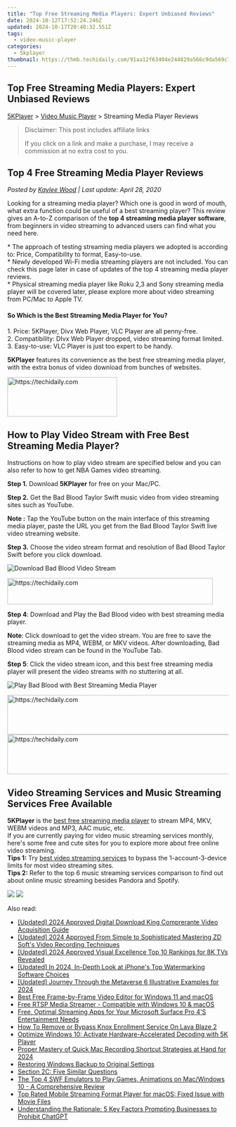 ```yaml
---
title: "Top Free Streaming Media Players: Expert Unbiased Reviews"
date: 2024-10-12T17:52:24.246Z
updated: 2024-10-17T20:40:32.551Z
tags:
  - video-music-player
categories:
  - 5kplayer
thumbnail: https://thmb.techidaily.com/91aa12f63404e244829a566c9da569c7d4c3ec60cf75cf3cc9677e68e8f64011.jpg
---
```


## Top Free Streaming Media Players: Expert Unbiased Reviews

[5KPlayer](https://tools.techidaily.com/5kplayer/products/) \> [Video Music Player](https://tools.techidaily.com/5kplayer/video-music-player/) \> Streaming Media Player Reviews

>  Disclaimer: This post includes affiliate links
>
>  If you click on a link and make a purchase, I may receive a commission at no extra cost to you.
>

## Top 4 Free Streaming Media Player Reviews

 _Posted by [Kaylee Wood](https://www.quora.com/profile/Amanda-Hu-21) | Last update: April 28, 2020_

Looking for a streaming media player? Which one is good in word of mouth, what extra function could be useful of a best streaming player? This review gives an A-to-Z comparison of the **top 4 streaming media player software**, from beginners in video streaming to advanced users can find what you need here.

\* The approach of testing streaming media players we adopted is according to: Price, Compatibility to format, Easy-to-use.  
 \* Newly developed Wi-Fi media streaming players are not included. You can check this page later in case of updates of the top 4 streaming media player reviews.  
 \* Physical streaming media player like Roku 2,3 and Sony streaming media player will be covered later, please explore more about video streaming from PC/Mac to Apple TV.

#### **So Which is the Best Streaming Media Player for You?**

1\. Price: 5KPlayer, Divx Web Player, VLC Player are all penny-free.  
 2\. Compatibility: DIvx Web Player dropped, video streaming format limited.  
 3\. Easy-to-use: VLC Player is just too expert to be handy.

**5KPlayer** features its convenience as the best free streaming media player, with the extra bonus of video download from bunches of websites.

<!-- affiliate ads begin -->
<a href="https://bluettius.sjv.io/c/5597632/2139112/17108" target="_top" id="2139112">
  <img src="//a.impactradius-go.com/display-ad/17108-2139112" border="0" alt="https://techidaily.com" width="250" height="90"/>
</a>
<img height="0" width="0" src="https://bluettius.sjv.io/i/5597632/2139112/17108" style="position:absolute;visibility:hidden;" border="0" />
<!-- affiliate ads end -->

## How to Play Video Stream with Free Best Streaming Media Player?

Instructions on how to play video stream are specified below and you can also refer to how to get NBA Games video streaming.

**Step 1.** Download **5KPlayer** for free on your Mac/PC.

**Step 2.** Get the Bad Blood Taylor Swift music video from video streaming sites such as YouTube.

**Note :** Tap the YouTube button on the main interface of this streaming media player, paste the URL you get from the Bad Blood Taylor Swift live video streaming website.

**Step 3.** Choose the video stream format and resolution of Bad Blood Taylor Swift before you click download.

![Download Bad Blood Video Stream](https://www.5kplayer.com/video-music-player/img/5k-badblood-ts-free-download-yxt-051901.jpg) 

<!-- affiliate ads begin -->
<a href="https://aligracehair.sjv.io/c/5597632/2135374/19272" target="_top" id="2135374">
  <img src="//a.impactradius-go.com/display-ad/19272-2135374" border="0" alt="https://techidaily.com" width="468" height="60"/>
</a>
<img height="0" width="0" src="https://aligracehair.sjv.io/i/5597632/2135374/19272" style="position:absolute;visibility:hidden;" border="0" />
<!-- affiliate ads end -->

**Step 4**: Download and Play the Bad Blood video with best streaming media player.

**Note**: Click download to get the video stream. You are free to save the streaming media as MP4, WEBM, or MKV videos. After downloading, Bad Blood video stream can be found in the YouTube Tab.

**Step 5**: Click the video stream icon, and this best free streaming media player will present the video streams with no stuttering at all.

![Play Bad Blood with Best Streaming Media Player](https://www.5kplayer.com/video-music-player/img/5k-badblood-ts-free-download-yxt-051902.jpg) 

<!-- affiliate ads begin -->
<a href="https://appsumo.8odi.net/c/5597632/2087408/7443" target="_top" id="2087408">
  <img src="//a.impactradius-go.com/display-ad/7443-2087408" border="0" alt="https://techidaily.com" width="728" height="90"/>
</a>
<img height="0" width="0" src="https://appsumo.8odi.net/i/5597632/2087408/7443" style="position:absolute;visibility:hidden;" border="0" />
<!-- affiliate ads end -->

<!-- affiliate ads begin -->
<a href="https://appsumo.8odi.net/c/5597632/2144275/7443" target="_top" id="2144275">
  <img src="//a.impactradius-go.com/display-ad/7443-2144275" border="0" alt="https://techidaily.com" width="728" height="90"/>
</a>
<img height="0" width="0" src="https://appsumo.8odi.net/i/5597632/2144275/7443" style="position:absolute;visibility:hidden;" border="0" />
<!-- affiliate ads end -->

## Video Streaming Services and Music Streaming Services Free Available

**5KPlayer** is the [best free streaming media player](https://tools.techidaily.com/5kplayer/video-music-player/) to stream MP4, MKV, WEBM videos and MP3, AAC music, etc.  
 If you are currently paying for video music streaming services monthly, here's some free and cute sites for you to explore more about free online video streaming.  
 **Tips 1:** Try [best video streaming services](https://tools.techidaily.com/5kplayer/airplay/) to bypass the 1-account-3-device limits for most video streaming sites.  
**Tips 2:** Refer to the top 6 music streaming services comparison to find out about online music streaming besides Pandora and Spotify.

[![](https://www.5kplayer.com/video-music-player/../button/freedownbackwin.png)](https://tools.techidaily.com/5kplayer/products/) [![](https://www.5kplayer.com/video-music-player/../button/freedownbackmac.png)](https://tools.techidaily.com/5kplayer/products/)

<ins class="adsbygoogle"
     style="display:block"
     data-ad-format="autorelaxed"
     data-ad-client="ca-pub-7571918770474297"
     data-ad-slot="1223367746"></ins>

<ins class="adsbygoogle"
     style="display:block"
     data-ad-client="ca-pub-7571918770474297"
     data-ad-slot="8358498916"
     data-ad-format="auto"
     data-full-width-responsive="true"></ins>

<span class="atpl-alsoreadstyle">Also read:</span>
<div><ul>
<li><a href="https://facebook-record-videos.techidaily.com/updated-2024-approved-digital-download-king-comprerante-video-acquisition-guide/"><u>[Updated] 2024 Approved Digital Download King Comprerante Video Acquisition Guide</u></a></li>
<li><a href="https://screen-capture.techidaily.com/updated-2024-approved-from-simple-to-sophisticated-mastering-zd-softs-video-recording-techniques/"><u>[Updated] 2024 Approved From Simple to Sophisticated Mastering ZD Soft's Video Recording Techniques</u></a></li>
<li><a href="https://article-files.techidaily.com/updated-2024-approved-visual-excellence-top-10-rankings-for-8k-tvs-revealed/"><u>[Updated] 2024 Approved Visual Excellence Top 10 Rankings for 8K TVs Revealed</u></a></li>
<li><a href="https://fox-cloud.techidaily.com/updated-in-2024-in-depth-look-at-iphones-top-watermarking-software-choices/"><u>[Updated] In 2024, In-Depth Look at iPhone's Top Watermarking Software Choices</u></a></li>
<li><a href="https://fox-access.techidaily.com/updated-journey-through-the-metaverse-6-illustrative-examples-for-2024/"><u>[Updated] Journey Through the Metaverse 6 Illustrative Examples for 2024</u></a></li>
<li><a href="https://video-ai-editor.techidaily.com/best-free-frame-by-frame-video-editor-for-windows-11-and-macos/"><u>Best Free Frame-by-Frame Video Editor for Windows 11 and macOS</u></a></li>
<li><a href="https://video-ai-editor.techidaily.com/free-rtsp-media-streamer-compatible-with-windows-10-and-macos/"><u>Free RTSP Media Streamer - Compatible with Windows 10 & macOS</u></a></li>
<li><a href="https://video-ai-editor.techidaily.com/free-optimal-streaming-apps-for-your-microsoft-surface-pro-4s-entertainment-needs/"><u>Free, Optimal Streaming Apps for Your Microsoft Surface Pro 4'S Entertainment Needs</u></a></li>
<li><a href="https://android-unlock.techidaily.com/how-to-remove-or-bypass-knox-enrollment-service-on-lava-blaze-2-by-drfone-android/"><u>How To Remove or Bypass Knox Enrollment Service On Lava Blaze 2</u></a></li>
<li><a href="https://video-ai-editor.techidaily.com/optimize-windows-10-activate-hardware-accelerated-decoding-with-5k-player/"><u>Optimize Windows 10: Activate Hardware-Accelerated Decoding with 5K Player</u></a></li>
<li><a href="https://screen-sharing-recording.techidaily.com/proper-mastery-of-quick-mac-recording-shortcut-strategies-at-hand-for-2024/"><u>Proper Mastery of Quick Mac Recording Shortcut Strategies at Hand for 2024</u></a></li>
<li><a href="https://windows11.techidaily.com/restoring-windows-backup-to-original-settings/"><u>Restoring Windows Backup to Original Settings</u></a></li>
<li><a href="https://video-ai-editor.techidaily.com/section-2c-five-similar-questions/"><u>Section 2C: Five Similar Questions</u></a></li>
<li><a href="https://video-ai-editor.techidaily.com/the-top-4-swf-emulators-to-play-games-animations-on-macwindows-10-a-comprehensive-review/"><u>The Top 4 SWF Emulators to Play Games, Animations on Mac/Windows 10 - A Comprehensive Review</u></a></li>
<li><a href="https://video-ai-editor.techidaily.com/top-rated-mobile-streaming-format-player-for-macos-fixed-issue-with-movie-files/"><u>Top Rated Mobile Streaming Format Player for macOS: Fixed Issue with Movie Files</u></a></li>
<li><a href="https://tech-haven.techidaily.com/understanding-the-rationale-5-key-factors-prompting-businesses-to-prohibit-chatgpt/"><u>Understanding the Rationale: 5 Key Factors Prompting Businesses to Prohibit ChatGPT</u></a></li>
</ul></div>


